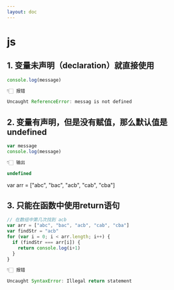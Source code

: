 ```yaml
---
layout: doc
---
```


# js

## 1. 变量未声明（declaration）就直接使用

  ```js
  console.log(message)

  👇🏻 报错
  
  Uncaught ReferenceError: messag is not defined
  ```

## 2. 变量有声明，但是没有赋值，那么默认值是undefined

  ```js
  var message 
  console.log(message)

  👇🏻 输出
  
  undefined
  ```
  var arr = ["abc", "bac", "acb", "cab", "cba"]

## 3. 只能在函数中使用return语句

  ```js
  // 在数组中第几次找到 acb
  var arr = ["abc", "bac", "acb", "cab", "cba"]
  var findStr = "acb"
  for (var i = 0; i < arr.length; i++) {
    if (findStr === arr[i]) {
      return console.log(i+1)
    }
  }

  👇🏻 报错
  
  Uncaught SyntaxError: Illegal return statement
  ```